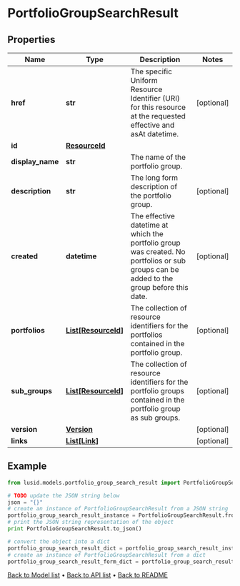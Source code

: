 # PortfolioGroupSearchResult


## Properties
Name | Type | Description | Notes
------------ | ------------- | ------------- | -------------
**href** | **str** | The specific Uniform Resource Identifier (URI) for this resource at the requested effective and asAt datetime. | [optional] 
**id** | [**ResourceId**](ResourceId.md) |  | 
**display_name** | **str** | The name of the portfolio group. | 
**description** | **str** | The long form description of the portfolio group. | [optional] 
**created** | **datetime** | The effective datetime at which the portfolio group was created. No portfolios or sub groups can be added to the group before this date. | [optional] 
**portfolios** | [**List[ResourceId]**](ResourceId.md) | The collection of resource identifiers for the portfolios contained in the portfolio group. | [optional] 
**sub_groups** | [**List[ResourceId]**](ResourceId.md) | The collection of resource identifiers for the portfolio groups contained in the portfolio group as sub groups. | [optional] 
**version** | [**Version**](Version.md) |  | [optional] 
**links** | [**List[Link]**](Link.md) |  | [optional] 

## Example

```python
from lusid.models.portfolio_group_search_result import PortfolioGroupSearchResult

# TODO update the JSON string below
json = "{}"
# create an instance of PortfolioGroupSearchResult from a JSON string
portfolio_group_search_result_instance = PortfolioGroupSearchResult.from_json(json)
# print the JSON string representation of the object
print PortfolioGroupSearchResult.to_json()

# convert the object into a dict
portfolio_group_search_result_dict = portfolio_group_search_result_instance.to_dict()
# create an instance of PortfolioGroupSearchResult from a dict
portfolio_group_search_result_form_dict = portfolio_group_search_result.from_dict(portfolio_group_search_result_dict)
```
[Back to Model list](../README.md#documentation-for-models) &#8226; [Back to API list](../README.md#documentation-for-api-endpoints) &#8226; [Back to README](../README.md)


